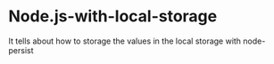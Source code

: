 # Node.js-with-local-storage
It tells about how to storage the values in the local storage with node-persist

